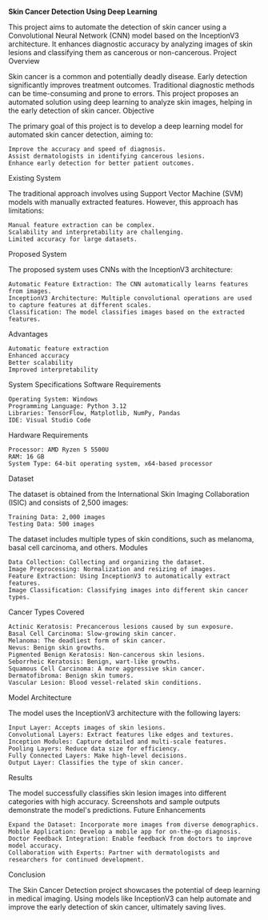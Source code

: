 **Skin Cancer Detection Using Deep Learning**

This project aims to automate the detection of skin cancer using a Convolutional Neural Network (CNN) model based on the InceptionV3 architecture. It enhances diagnostic accuracy by analyzing images of skin lesions and classifying them as cancerous or non-cancerous.
Project Overview

Skin cancer is a common and potentially deadly disease. Early detection significantly improves treatment outcomes. Traditional diagnostic methods can be time-consuming and prone to errors. This project proposes an automated solution using deep learning to analyze skin images, helping in the early detection of skin cancer.
Objective

The primary goal of this project is to develop a deep learning model for automated skin cancer detection, aiming to:

    Improve the accuracy and speed of diagnosis.
    Assist dermatologists in identifying cancerous lesions.
    Enhance early detection for better patient outcomes.

Existing System

The traditional approach involves using Support Vector Machine (SVM) models with manually extracted features. However, this approach has limitations:

    Manual feature extraction can be complex.
    Scalability and interpretability are challenging.
    Limited accuracy for large datasets.

Proposed System

The proposed system uses CNNs with the InceptionV3 architecture:

    Automatic Feature Extraction: The CNN automatically learns features from images.
    InceptionV3 Architecture: Multiple convolutional operations are used to capture features at different scales.
    Classification: The model classifies images based on the extracted features.

Advantages

    Automatic feature extraction
    Enhanced accuracy
    Better scalability
    Improved interpretability

System Specifications
Software Requirements

    Operating System: Windows
    Programming Language: Python 3.12
    Libraries: TensorFlow, Matplotlib, NumPy, Pandas
    IDE: Visual Studio Code

Hardware Requirements

    Processor: AMD Ryzen 5 5500U
    RAM: 16 GB
    System Type: 64-bit operating system, x64-based processor

Dataset

The dataset is obtained from the International Skin Imaging Collaboration (ISIC) and consists of 2,500 images:

    Training Data: 2,000 images
    Testing Data: 500 images

The dataset includes multiple types of skin conditions, such as melanoma, basal cell carcinoma, and others.
Modules

    Data Collection: Collecting and organizing the dataset.
    Image Preprocessing: Normalization and resizing of images.
    Feature Extraction: Using InceptionV3 to automatically extract features.
    Image Classification: Classifying images into different skin cancer types.

Cancer Types Covered

    Actinic Keratosis: Precancerous lesions caused by sun exposure.
    Basal Cell Carcinoma: Slow-growing skin cancer.
    Melanoma: The deadliest form of skin cancer.
    Nevus: Benign skin growths.
    Pigmented Benign Keratosis: Non-cancerous skin lesions.
    Seborrheic Keratosis: Benign, wart-like growths.
    Squamous Cell Carcinoma: A more aggressive skin cancer.
    Dermatofibroma: Benign skin tumors.
    Vascular Lesion: Blood vessel-related skin conditions.

Model Architecture

The model uses the InceptionV3 architecture with the following layers:

    Input Layer: Accepts images of skin lesions.
    Convolutional Layers: Extract features like edges and textures.
    Inception Modules: Capture detailed and multi-scale features.
    Pooling Layers: Reduce data size for efficiency.
    Fully Connected Layers: Make high-level decisions.
    Output Layer: Classifies the type of skin cancer.

Results

The model successfully classifies skin lesion images into different categories with high accuracy. Screenshots and sample outputs demonstrate the model's predictions.
Future Enhancements

    Expand the Dataset: Incorporate more images from diverse demographics.
    Mobile Application: Develop a mobile app for on-the-go diagnosis.
    Doctor Feedback Integration: Enable feedback from doctors to improve model accuracy.
    Collaboration with Experts: Partner with dermatologists and researchers for continued development.

Conclusion

The Skin Cancer Detection project showcases the potential of deep learning in medical imaging. Using models like InceptionV3 can help automate and improve the early detection of skin cancer, ultimately saving lives.
